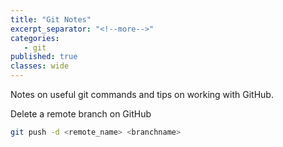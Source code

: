 ```yaml
---
title: "Git Notes"
excerpt_separator: "<!--more-->"
categories: 
   - git
published: true
classes: wide
---
```


Notes on useful git commands and tips on working with GitHub.

<!--more-->

Delete a remote branch on GitHub

```bash
git push -d <remote_name> <branchname>
```
